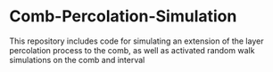 # Comb-Percolation-Simulation
This repository includes code for simulating an extension of the layer percolation process to the comb, as well as activated random walk simulations on the comb and interval

